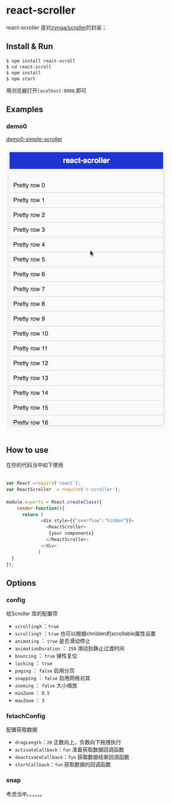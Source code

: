 react-scroller
============

react-scroller 是对[zynga/scroller]的封装；

## Install & Run
    
    $ npm install react-scroll
    $ cd react-scroll
    $ npm install
    $ npm start

用浏览器打开`localhost:8080`,即可

## Examples

### demo0 
[demo0-simple-scroller](http://ryan724.github.io/project/react-scroller/build/demo0-simple-scroller)

![demo0-simple-scroller](https://raw.githubusercontent.com/Ryan724/Ryan-blog/master/image/simple-scroller.gif)

## How to use 
  在你的代码当中如下使用
```javascript

var React =require('react');
var ReactScroller  = require('r-scroller'); 

module.exports = React.createClass({
    render:function(){
      return (
             <div style={{"overflow":"hidden"}}>
               <ReactScroller>
                {your components}
               </ReactScroller>
             </div>
            )
  }
});

```

## Options

### config
给Scroller 库的配置项

- `scrollingX` ：`true`  
- `scrollingY` ：`true`   也可以根据chrilden的scrollable属性设置
- `animating` ： `true`   是否滑动停止
- `animationDuration` ： `250`   滑动到静止过渡时间
- `bouncing` ： `true`  弹性复位
- `locking` ： `true`  
- `paging` ： `false`   启用分页
- `snapping` ： `false` 启用网格对其
- `zooming` ： `false` 大小缩放
- `minZoom` ： `0.5`
- `maxZoom` ： `3`

### fetachConfig 

配置获取数据

- `dragLength`：`20` 正数向上，负数向下拖拽执行
- `activateCallback`：`fun` 准备获取数据回调函数
- `deactivateCallback`：`fun` 获取数据结束回调函数
- `startCallback`：`fun` 获取数据的回调函数

### snap

考虑当中。。。。。。



[zynga/scroller]:http://github.com/zynga/scroller